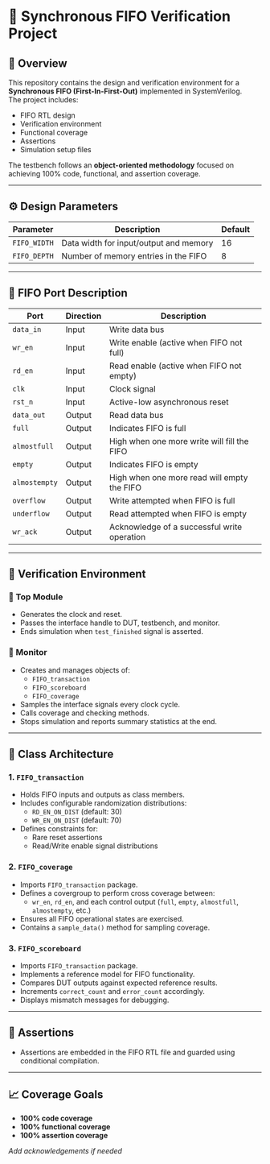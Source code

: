 # 🧠 Synchronous FIFO Verification Project

## 📘 Overview

This repository contains the design and verification environment for a **Synchronous FIFO (First-In-First-Out)** implemented in SystemVerilog.  
The project includes:
- FIFO RTL design
- Verification environment
- Functional coverage
- Assertions
- Simulation setup files

The testbench follows an **object-oriented methodology** focused on achieving 100% code, functional, and assertion coverage.

---

## ⚙️ Design Parameters

| Parameter    | Description                             | Default |
|--------------|-----------------------------------------|---------|
| `FIFO_WIDTH` | Data width for input/output and memory  | 16      |
| `FIFO_DEPTH` | Number of memory entries in the FIFO    | 8       |

---

## 🔌 FIFO Port Description

| Port         | Direction | Description                                 |
|--------------|-----------|---------------------------------------------|
| `data_in`    | Input     | Write data bus                              |
| `wr_en`      | Input     | Write enable (active when FIFO not full)    |
| `rd_en`      | Input     | Read enable (active when FIFO not empty)    |
| `clk`        | Input     | Clock signal                                |
| `rst_n`      | Input     | Active-low asynchronous reset               |
| `data_out`   | Output    | Read data bus                               |
| `full`       | Output    | Indicates FIFO is full                      |
| `almostfull` | Output    | High when one more write will fill the FIFO |
| `empty`      | Output    | Indicates FIFO is empty                     |
| `almostempty`| Output    | High when one more read will empty the FIFO |
| `overflow`   | Output    | Write attempted when FIFO is full           |
| `underflow`  | Output    | Read attempted when FIFO is empty           |
| `wr_ack`     | Output    | Acknowledge of a successful write operation |

---

## 🧩 Verification Environment

### 🔹 Top Module
- Generates the clock and reset.
- Passes the interface handle to DUT, testbench, and monitor.
- Ends simulation when `test_finished` signal is asserted.

### 🔹 Monitor
- Creates and manages objects of:
  - `FIFO_transaction`
  - `FIFO_scoreboard`
  - `FIFO_coverage`
- Samples the interface signals every clock cycle.
- Calls coverage and checking methods.
- Stops simulation and reports summary statistics at the end.

---

## 🧱 Class Architecture

### 1. `FIFO_transaction`
- Holds FIFO inputs and outputs as class members.
- Includes configurable randomization distributions:
  - `RD_EN_ON_DIST` (default: 30)
  - `WR_EN_ON_DIST` (default: 70)
- Defines constraints for:
  - Rare reset assertions
  - Read/Write enable signal distributions

### 2. `FIFO_coverage`
- Imports `FIFO_transaction` package.
- Defines a covergroup to perform cross coverage between:
  - `wr_en`, `rd_en`, and each control output (`full`, `empty`, `almostfull`, `almostempty`, etc.)
- Ensures all FIFO operational states are exercised.
- Contains a `sample_data()` method for sampling coverage.

### 3. `FIFO_scoreboard`
- Imports `FIFO_transaction` package.
- Implements a reference model for FIFO functionality.
- Compares DUT outputs against expected reference results.
- Increments `correct_count` and `error_count` accordingly.
- Displays mismatch messages for debugging.

---

## 🧾 Assertions

- Assertions are embedded in the FIFO RTL file and guarded using conditional compilation.

---

## 📈 Coverage Goals

- **100% code coverage**
- **100% functional coverage**
- **100% assertion coverage**


*Add acknowledgements if needed*

